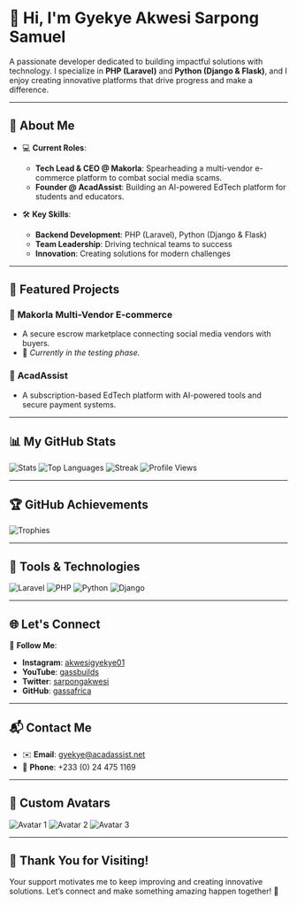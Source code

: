 # 👋 Hi, I'm Gyekye Akwesi Sarpong Samuel

A passionate developer dedicated to building impactful solutions with technology. I specialize in **PHP (Laravel)** and **Python (Django & Flask)**, and I enjoy creating innovative platforms that drive progress and make a difference.

---

## 🚀 About Me

- 💻 **Current Roles**:
  - **Tech Lead & CEO @ Makorla**: Spearheading a multi-vendor e-commerce platform to combat social media scams.
  - **Founder @ AcadAssist**: Building an AI-powered EdTech platform for students and educators.

- 🛠️ **Key Skills**:
  - **Backend Development**: PHP (Laravel), Python (Django & Flask)
  - **Team Leadership**: Driving technical teams to success
  - **Innovation**: Creating solutions for modern challenges

---

## 🌟 Featured Projects

### 🔗 **Makorla Multi-Vendor E-commerce**
- A secure escrow marketplace connecting social media vendors with buyers.
- 🌱 *Currently in the testing phase.*

### 📘 **AcadAssist**
- A subscription-based EdTech platform with AI-powered tools and secure payment systems.

---

## 📊 My GitHub Stats

![Stats](https://github-readme-stats.vercel.app/api?username=gassafrica&show_icons=true&theme=radical)
![Top Languages](https://github-readme-stats.vercel.app/api/top-langs/?username=gassafrica&layout=compact&theme=radical)
![Streak](https://github-readme-streak-stats.herokuapp.com/?user=gassafrica&theme=radical)
![Profile Views](https://komarev.com/ghpvc/?username=gassafrica&color=brightgreen)

---

## 🏆 GitHub Achievements

![Trophies](https://github-profile-trophy.vercel.app/?username=gassafrica&theme=radical&no-frame=true&margin-w=15&margin-h=15)

---

## 🔧 Tools & Technologies

![Laravel](https://img.shields.io/badge/-Laravel-FF2D20?logo=laravel&logoColor=white&style=for-the-badge)
![PHP](https://img.shields.io/badge/-PHP-777BB4?logo=php&logoColor=white&style=for-the-badge)
![Python](https://img.shields.io/badge/-Python-3776AB?logo=python&logoColor=white&style=for-the-badge)
![Django](https://img.shields.io/badge/-Django-092E20?logo=django&logoColor=white&style=for-the-badge)

---

## 🌐 Let's Connect

🌟 **Follow Me**:

- **Instagram**: [akwesigyekye01](https://instagram.com/akwesigyekye01)
- **YouTube**: [gassbuilds](https://youtube.com/@gassbuilds)
- **Twitter**: [sarpongakwesi](https://twitter.com/sarpongakwesi)
- **GitHub**: [gassafrica](https://github.com/gassafrica)

---

## 📬 Contact Me

- ✉️ **Email**: [gyekye@acadassist.net](mailto:gyekye@acadassist.net)
- 📱 **Phone**: +233 (0) 24 475 1169

---

## 🎨 Custom Avatars

![Avatar 1](https://ui-avatars.com/api/?name=Gyekye+Samuel&background=4caf50&color=ffffff&size=128&rounded=true&font-size=0.5)
![Avatar 2](https://ui-avatars.com/api/?name=Makorla&background=3f51b5&color=ffffff&size=128&rounded=true&font-size=0.5)
![Avatar 3](https://ui-avatars.com/api/?name=AcadAssist&background=f44336&color=ffffff&size=128&rounded=true&font-size=0.5)

---

## 🌟 Thank You for Visiting!

Your support motivates me to keep improving and creating innovative solutions. Let’s connect and make something amazing happen together! 🚀
